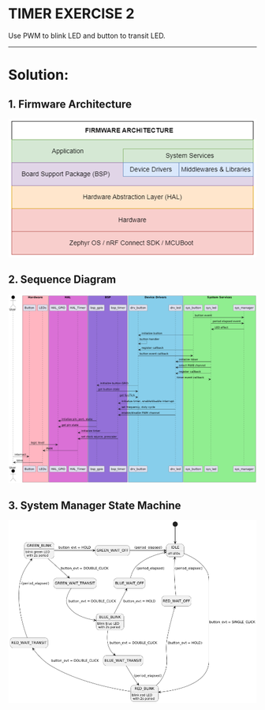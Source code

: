 # **TIMER EXERCISE 2**

Use PWM to blink LED and button to transit LED.

---

# **Solution:**

## **1. Firmware Architecture**

![firmware_architecture](img/firmware_arch.png)

## **2. Sequence Diagram**

![sequence_diagram](img/timer_exercise/timer_exercise_2/timer_exercise_2_docs/uml/sequence_diagram.png)

## **3. System Manager State Machine**

![sys_manager_fsm](img/timer_exercise/timer_exercise_2/timer_exercise_2_docs/uml/sys_manager_fsm.png)
